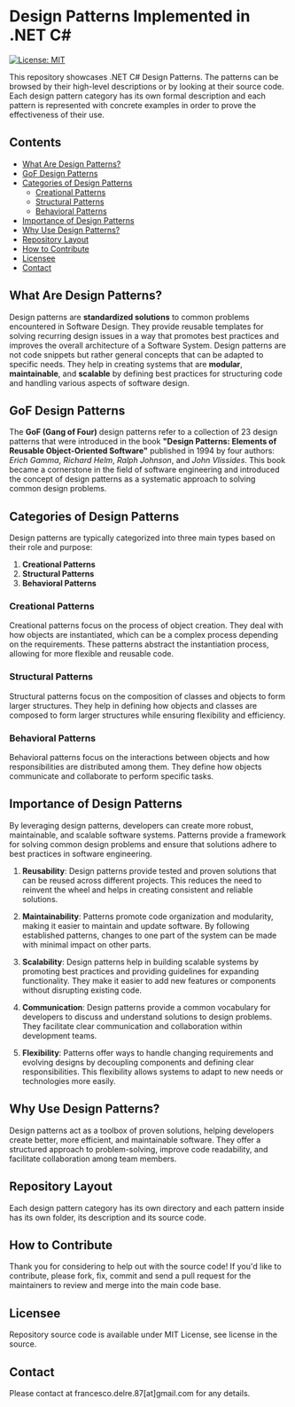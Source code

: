 # Design Patterns Implemented in .NET C#
[![License: MIT](https://img.shields.io/badge/License-MIT-yellow.svg)](https://opensource.org/licenses/MIT)

This repository showcases .NET C# Design Patterns. The patterns can be browsed by their high-level descriptions or by looking at their source code. Each design pattern category has its own formal description and each pattern is represented with concrete examples in order to prove the effectiveness of their use.

## Contents
- [What Are Design Patterns?](#what-are-design-patterns)
- [GoF Design Patterns](#gof-design-patterns)
- [Categories of Design Patterns](#categories-of-design-patterns)
  - [Creational Patterns](#creational-patterns)
  - [Structural Patterns](#structural-patterns)
  - [Behavioral Patterns](#behavioral-patterns)
- [Importance of Design Patterns](#importance-of-design-patterns)
- [Why Use Design Patterns?](#why-use-design-patterns)
- [Repository Layout](#repository-layout)
- [How to Contribute](#how-to-contribute)
- [Licensee](#licensee)
- [Contact](#contact)

## What Are Design Patterns?
Design patterns are **standardized solutions** to common problems encountered in Software Design. They provide reusable templates for solving recurring design issues in a way that promotes best practices and improves the overall architecture of a Software System. Design patterns are not code snippets but rather general concepts that can be adapted to specific needs. They help in creating systems that are **modular**, **maintainable**, and **scalable** by defining best practices for structuring code and handling various aspects of software design.

## GoF Design Patterns
The **GoF (Gang of Four)** design patterns refer to a collection of 23 design patterns that were introduced in the book **"Design Patterns: Elements of Reusable Object-Oriented Software"** published in 1994 by four authors: *Erich Gamma*, *Richard Helm*, *Ralph Johnson*, and *John Vlissides*. This book became a cornerstone in the field of software engineering and introduced the concept of design patterns as a systematic approach to solving common design problems.

## Categories of Design Patterns
Design patterns are typically categorized into three main types based on their role and purpose:

1. **Creational Patterns**
2. **Structural Patterns**
3. **Behavioral Patterns**

### Creational Patterns
Creational patterns focus on the process of object creation. They deal with how objects are instantiated, which can be a complex process depending on the requirements. These patterns abstract the instantiation process, allowing for more flexible and reusable code.

### Structural Patterns
Structural patterns focus on the composition of classes and objects to form larger structures. They help in defining how objects and classes are composed to form larger structures while ensuring flexibility and efficiency.

### Behavioral Patterns
Behavioral patterns focus on the interactions between objects and how responsibilities are distributed among them. They define how objects communicate and collaborate to perform specific tasks.

## Importance of Design Patterns
By leveraging design patterns, developers can create more robust, maintainable, and scalable software systems. Patterns provide a framework for solving common design problems and ensure that solutions adhere to best practices in software engineering.

1. **Reusability**:
Design patterns provide tested and proven solutions that can be reused across different projects. This reduces the need to reinvent the wheel and helps in creating consistent and reliable solutions.

2. **Maintainability**:
Patterns promote code organization and modularity, making it easier to maintain and update software. By following established patterns, changes to one part of the system can be made with minimal impact on other parts.

3. **Scalability**:
Design patterns help in building scalable systems by promoting best practices and providing guidelines for expanding functionality. They make it easier to add new features or components without disrupting existing code.

4. **Communication**:
Design patterns provide a common vocabulary for developers to discuss and understand solutions to design problems. They facilitate clear communication and collaboration within development teams.

5. **Flexibility**:
Patterns offer ways to handle changing requirements and evolving designs by decoupling components and defining clear responsibilities. This flexibility allows systems to adapt to new needs or technologies more easily.

## Why Use Design Patterns?
Design patterns act as a toolbox of proven solutions, helping developers create better, more efficient, and maintainable software. They offer a structured approach to problem-solving, improve code readability, and facilitate collaboration among team members.

## Repository Layout
Each design pattern category has its own directory and each pattern inside has its own folder, its description and its source code.

## How to Contribute
Thank you for considering to help out with the source code!
If you'd like to contribute, please fork, fix, commit and send a pull request for the maintainers to review and merge into the main code base.

## Licensee
Repository source code is available under MIT License, see license in the source.

## Contact
Please contact at francesco.delre.87[at]gmail.com for any details.
